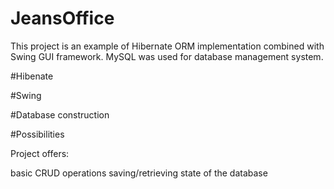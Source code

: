 # JeansOffice


This project is an example of Hibernate ORM implementation combined
with Swing GUI framework. MySQL was used for database management system.

#Hibenate


#Swing

#Database construction

#Possibilities

Project offers:

  basic CRUD operations
  saving/retrieving state of the database
  
